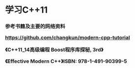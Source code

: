 <h1>学习C++11

<h3>参考书籍及主要的网络资料

https://github.com/changkun/modern-cpp-tutorial

《C++11_14高级编程 Boost程序库探秘, 3rd》

《Effective
Modern C++》ISBN: 978-1-491-90399-5


